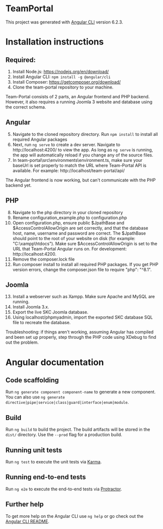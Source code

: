# TeamPortal

This project was generated with [Angular CLI](https://github.com/angular/angular-cli) version 6.2.3.

# Installation instructions

## Required: 
1. Install Node.js: https://nodejs.org/en/download/
2. Install Angular CLI: `npm install -g @angular/cli`
3. Install Composer: https://getcomposer.org/download/
4. Clone the team-portal repository to your machine. 

Team-Portal consists of 2 parts, an Angular frontend and PHP backend. However, it also requires a running Joomla 3 website and database using the correct schema. 

## Angular

5. Navigate to the cloned repository directory. Run `npm install` to install all required Angular packages
6. Next, run `ng serve` to create a dev server. Navigate to http://localhost:4200/ to view the app. As long as `ng serve` is running, the app will automatically reload if you change any of the source files.
7. In team-portal\src\environments\environment.ts, make sure your baseUrl is set properly to match the URL where Team-Portal API is available. For example: http://localhost/team-portal/api/

The Angular frontend is now working, but can't communicate with the PHP backend yet. 

## PHP
8. Navigate to the php directory in your cloned repository
9. Rename configuration_example.php to configuration.php
10. Open configuration.php, ensure public $JpathBase and $AccessControlAllowOrigin are set correctly, and that the database host, name, username and password are correct. The $JpathBase should point to the root of your website on disk (for example: "C:\\xampp\\htdocs"). Make sure $AccessControlAllowOrigin is set to the URL that Team-Portal Angular runs on. For development: http://localhost:4200.
11. Remove the composer.lock file
12. Run composer install to install all required PHP packages. If you get PHP version errors, change the composer.json file to require "php": "^8.1". 

## Joomla
13. Install a webserver such as Xampp. Make sure Apache and MySQL are running. 
14. Install Joomla 3.x. 
15. Export the live SKC Joomla database. 
16. Using localhost/phpmyadmin, import the exported SKC database SQL file to recreate the database. 

Troubleshooting: if things aren't working, assuming Angular has compiled and been set up properly, step through the PHP code using XDebug to find out the problem. 

# Angular documentation

## Code scaffolding

Run `ng generate component component-name` to generate a new component. You can also use `ng generate directive|pipe|service|class|guard|interface|enum|module`.

## Build

Run `ng build` to build the project. The build artifacts will be stored in the `dist/` directory. Use the `--prod` flag for a production build.

## Running unit tests

Run `ng test` to execute the unit tests via [Karma](https://karma-runner.github.io).

## Running end-to-end tests

Run `ng e2e` to execute the end-to-end tests via [Protractor](http://www.protractortest.org/).

## Further help

To get more help on the Angular CLI use `ng help` or go check out the [Angular CLI README](https://github.com/angular/angular-cli/blob/master/README.md).
